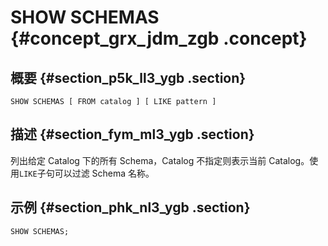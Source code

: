 # SHOW SCHEMAS {#concept_grx_jdm_zgb .concept}

## 概要 {#section_p5k_ll3_ygb .section}

```
SHOW SCHEMAS [ FROM catalog ] [ LIKE pattern ]
```

## 描述 {#section_fym_ml3_ygb .section}

列出给定 Catalog 下的所有 Schema，Catalog 不指定则表示当前 Catalog。使用`LIKE`子句可以过滤 Schema 名称。

## 示例 {#section_phk_nl3_ygb .section}

```
SHOW SCHEMAS;
```

